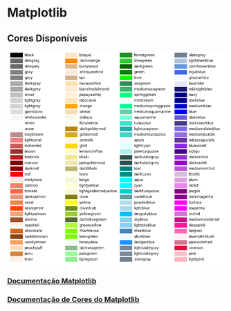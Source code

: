 # Matplotlib

## Cores Disponíveis

![IMAGE_1](img/1447-customizacao-matplotlib-0101.png)


### [Documentação Matplotlib](https://matplotlib.org/stable/index.html)
### [Documentação de Cores do Matplotlib](https://matplotlib.org/stable/gallery/color/named_colors.html)